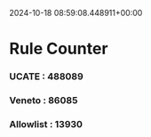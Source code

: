 2024-10-18 08:59:08.448911+00:00
# Rule Counter 
 ### UCATE : 488089

 ### Veneto : 86085

 ### Allowlist : 13930